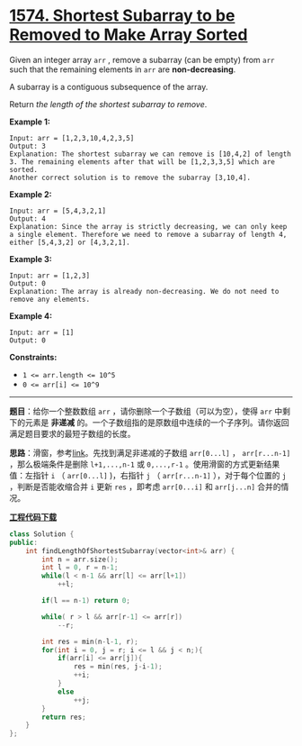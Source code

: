 # [1574. Shortest Subarray to be Removed to Make Array Sorted](https://leetcode.com/problems/shortest-subarray-to-be-removed-to-make-array-sorted/)

Given an integer array `arr` , remove a subarray (can be empty) from `arr` such that the remaining elements in `arr` are **non-decreasing**.

A subarray is a contiguous subsequence of the array.

Return *the length of the shortest subarray to remove*.

**Example 1:**

```
Input: arr = [1,2,3,10,4,2,3,5]
Output: 3
Explanation: The shortest subarray we can remove is [10,4,2] of length 3. The remaining elements after that will be [1,2,3,3,5] which are sorted.
Another correct solution is to remove the subarray [3,10,4].
```

**Example 2:**

```
Input: arr = [5,4,3,2,1]
Output: 4
Explanation: Since the array is strictly decreasing, we can only keep a single element. Therefore we need to remove a subarray of length 4, either [5,4,3,2] or [4,3,2,1].
```

**Example 3:**

```
Input: arr = [1,2,3]
Output: 0
Explanation: The array is already non-decreasing. We do not need to remove any elements.
```

**Example 4:**

```
Input: arr = [1]
Output: 0
```

**Constraints:**

* `1 <= arr.length <= 10^5`
* `0 <= arr[i] <= 10^9`

-----

**题目**：给你一个整数数组 `arr` ，请你删除一个子数组（可以为空），使得 `arr` 中剩下的元素是 **非递减** 的。一个子数组指的是原数组中连续的一个子序列。请你返回满足题目要求的最短子数组的长度。

**思路**：滑窗，参考[link](https://leetcode.com/problems/shortest-subarray-to-be-removed-to-make-array-sorted/discuss/830480/C%2B%2B-O(N)-Sliding-window-Explanation-with-Illustrations)。先找到满足非递减的子数组 `arr[0...l]` ， `arr[r...n-1]` ，那么极端条件是删除 `l+1,...,n-1` 或 `0,...,r-1` 。使用滑窗的方式更新结果值：左指针 `i` （ `arr[0...l]` )，右指针 `j` （ `arr[r...n-1]` ），对于每个位置的 `j` ，判断是否能收缩合并 `i` 更新 `res` ，即考虑 `arr[0...i]` 和 `arr[j...n]` 合并的情况。

[**工程代码下载**](https://github.com/shenkh/leetcode)

``` cpp
class Solution {
public:
    int findLengthOfShortestSubarray(vector<int>& arr) {
        int n = arr.size();
        int l = 0, r = n-1;
        while(l < n-1 && arr[l] <= arr[l+1])
            ++l;

        if(l == n-1) return 0;

        while( r > l && arr[r-1] <= arr[r])
            --r;

        int res = min(n-l-1, r);
        for(int i = 0, j = r; i <= l && j < n;){
            if(arr[i] <= arr[j]){
                res = min(res, j-i-1);
                ++i;
            }
            else
                ++j;
        }
        return res;
    }
};
```
